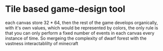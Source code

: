 # Tile based game-design tool
each canvas store 32 * 64, then the rest of the game develops organically, with it's own values, which would be represented by colors, the only rule is that you can only perform a fixed number of events in each canvas every instance of time. So mergeing the complexity of dwarf forest with the vastness interactablilty of minecraft
